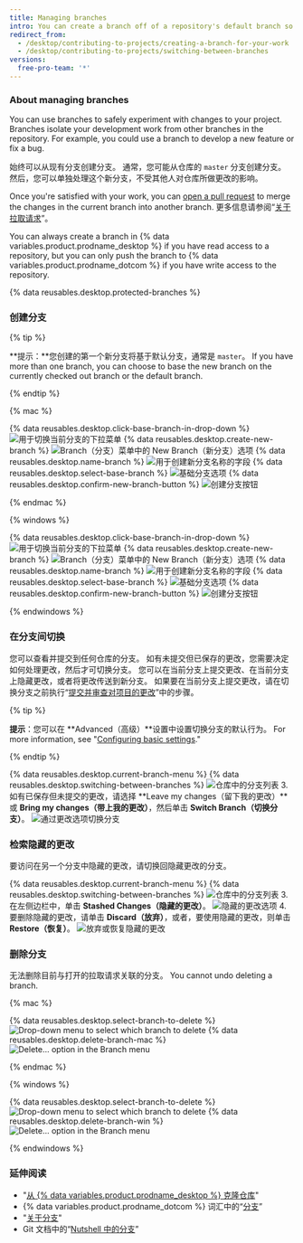 ```yaml
---
title: Managing branches
intro: You can create a branch off of a repository's default branch so you can safely experiment with changes.
redirect_from:
  - /desktop/contributing-to-projects/creating-a-branch-for-your-work
  - /desktop/contributing-to-projects/switching-between-branches
versions:
  free-pro-team: '*'
---
```


### About managing branches
You can use branches to safely experiment with changes to your project. Branches isolate your development work from other branches in the repository. For example, you could use a branch to develop a new feature or fix a bug.

始终可以从现有分支创建分支。 通常，您可能从仓库的 `master` 分支创建分支。 然后，您可以单独处理这个新分支，不受其他人对仓库所做更改的影响。

Once you're satisfied with your work, you can [open a pull request](/desktop/contributing-to-projects/creating-an-issue-or-pull-request) to merge the changes in the current branch into another branch. 更多信息请参阅“[关于拉取请求](/articles/about-pull-requests)”。

You can always create a branch in {% data variables.product.prodname_desktop %} if you have read access to a repository, but you can only push the branch to {% data variables.product.prodname_dotcom %} if you have write access to the repository.

{% data reusables.desktop.protected-branches %}

### 创建分支

{% tip %}

**提示：**您创建的第一个新分支将基于默认分支，通常是 `master`。 If you have more than one branch, you can choose to base the new branch on the currently checked out branch or the default branch.

{% endtip %}

{% mac %}

{% data reusables.desktop.click-base-branch-in-drop-down %}
  ![用于切换当前分支的下拉菜单](/assets/images/help/desktop/click-branch-in-drop-down-mac.png)
{% data reusables.desktop.create-new-branch %}
  ![Branch（分支）菜单中的 New Branch（新分支）选项](/assets/images/help/desktop/new-branch-button-mac.png)
{% data reusables.desktop.name-branch %}
  ![用于创建新分支名称的字段](/assets/images/help/desktop/create-branch-name-mac.png)
{% data reusables.desktop.select-base-branch %}
  ![基础分支选项](/assets/images/help/desktop/create-branch-choose-branch-mac.png)
{% data reusables.desktop.confirm-new-branch-button %}
  ![创建分支按钮](/assets/images/help/desktop/create-branch-button-mac.png)

{% endmac %}

{% windows %}

{% data reusables.desktop.click-base-branch-in-drop-down %}
  ![用于切换当前分支的下拉菜单](/assets/images/help/desktop/click-branch-in-drop-down-win.png)
{% data reusables.desktop.create-new-branch %}
  ![Branch（分支）菜单中的 New Branch（新分支）选项](/assets/images/help/desktop/new-branch-button-win.png)
{% data reusables.desktop.name-branch %}
  ![用于创建新分支名称的字段](/assets/images/help/desktop/create-branch-name-win.png)
{% data reusables.desktop.select-base-branch %}
  ![基础分支选项](/assets/images/help/desktop/create-branch-choose-branch-win.png)
{% data reusables.desktop.confirm-new-branch-button %}
  ![创建分支按钮](/assets/images/help/desktop/create-branch-button-win.png)

{% endwindows %}

### 在分支间切换
您可以查看并提交到任何仓库的分支。 如有未提交但已保存的更改，您需要决定如何处理更改，然后才可切换分支。 您可以在当前分支上提交更改、在当前分支上隐藏更改，或者将更改传送到新分支。 如果要在当前分支上提交更改，请在切换分支之前执行“[提交并审查对项目的更改](/desktop/contributing-to-projects/committing-and-reviewing-changes-to-your-project)”中的步骤。

{% tip %}

**提示**：您可以在 **Advanced（高级）**设置中设置切换分支的默认行为。 For more information, see "[Configuring basic settings](/desktop/getting-started-with-github-desktop/configuring-basic-settings)."

{% endtip %}

{% data reusables.desktop.current-branch-menu %}
{% data reusables.desktop.switching-between-branches %}
  ![仓库中的分支列表](/assets/images/help/desktop/click-branch-in-drop-down-mac.png)
3. 如有已保存但未提交的更改，请选择 **Leave my changes（留下我的更改）**或 **Bring my changes（带上我的更改）**，然后单击 **Switch Branch（切换分支）**。 ![通过更改选项切换分支](/assets/images/help/desktop/stash-changes-options.png)

### 检索隐藏的更改
要访问在另一个分支中隐藏的更改，请切换回隐藏更改的分支。

{% data reusables.desktop.current-branch-menu %}
{% data reusables.desktop.switching-between-branches %}
  ![仓库中的分支列表](/assets/images/help/desktop/click-branch-in-drop-down-mac.png)
3. 在左侧边栏中，单击 **Stashed Changes（隐藏的更改）**。 ![隐藏的更改选项](/assets/images/help/desktop/stashed-changes.png)
4. 要删除隐藏的更改，请单击 **Discard（放弃）**，或者，要使用隐藏的更改，则单击 **Restore（恢复）**。 ![放弃或恢复隐藏的更改](/assets/images/help/desktop/discard-restore-stash-buttons.png)

### 删除分支

无法删除目前与打开的拉取请求关联的分支。 You cannot undo deleting a branch.

{% mac %}

{% data reusables.desktop.select-branch-to-delete %}
  ![Drop-down menu to select which branch to delete](/assets/images/help/desktop/select-branch-to-delete.png)
{% data reusables.desktop.delete-branch-mac %}
  ![Delete... option in the Branch menu](/assets/images/help/desktop/delete-branch-mac.png)

{% endmac %}

{% windows %}

{% data reusables.desktop.select-branch-to-delete %}
  ![Drop-down menu to select which branch to delete](/assets/images/help/desktop/select-branch-to-delete.png)
{% data reusables.desktop.delete-branch-win %}
  ![Delete... option in the Branch menu](/assets/images/help/desktop/delete-branch-win.png)

{% endwindows %}

### 延伸阅读

- "[从 {% data variables.product.prodname_desktop %} 克隆仓库](/desktop/guides/contributing-to-projects/cloning-a-repository-from-github-to-github-desktop)"
- {% data variables.product.prodname_dotcom %} 词汇中的“[分支](/articles/github-glossary/#branch)”
- "[关于分支](/articles/about-branches)"
- Git 文档中的“[Nutshell 中的分支](https://git-scm.com/book/en/v2/Git-Branching-Branches-in-a-Nutshell)”

